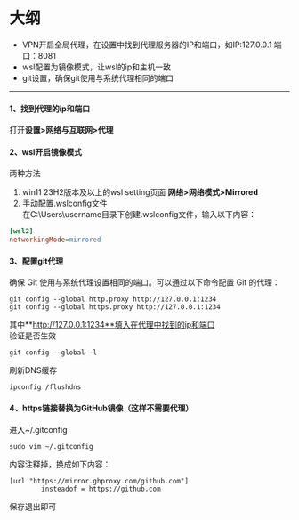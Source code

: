 # 大纲  
* VPN开启全局代理，在设置中找到代理服务器的IP和端口，如IP:127.0.0.1 端口：8081  
* wsl配置为镜像模式，让wsl的ip和主机一致  
* git设置，确保git使用与系统代理相同的端口       
---

#### 1、找到代理的ip和端口    
打开**设置>网络与互联网>代理**
#### 2、wsl开启镜像模式    
两种方法  
1. win11 23H2版本及以上的wsl setting页面 **网络>网络模式>Mirrored**  
2. 手动配置.wslconfig文件  
在C:\Users\username目录下创建.wslconfig文件，输入以下内容：  
```ini
[wsl2]
networkingMode=mirrored
```
#### 3、配置git代理  
确保 Git 使用与系统代理设置相同的端口。可以通过以下命令配置 Git 的代理： 
```  
git config --global http.proxy http://127.0.0.1:1234
git config --global https.proxy http://127.0.0.1:1234
```  
其中**http://127.0.0.1:1234**填入在代理中找到的ip和端口  
验证是否生效  
```
git config --global -l
```  
刷新DNS缓存  
```
ipconfig /flushdns

```

#### 4、https链接替换为GitHub镜像（这样不需要代理）  
进入~/.gitconfig  

    sudo vim ~/.gitconfig  

内容注释掉，换成如下内容：  

    [url "https://mirror.ghproxy.com/github.com"]
            insteadof = https://github.com  
保存退出即可

